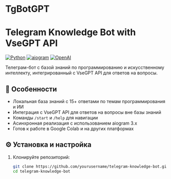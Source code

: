 # TgBotGPT

# Telegram Knowledge Bot with VseGPT API

[![Python](https://img.shields.io/badge/Python-3.8%2B-blue)](https://www.python.org/)
[![aiogram](https://img.shields.io/badge/aiogram-3.x-blue)](https://docs.aiogram.dev/)
[![OpenAI](https://img.shields.io/badge/OpenAI-1.6.3-green)](https://openai.com/)

Телеграм-бот с базой знаний по программированию и искусственному интеллекту, интегрированный с VseGPT API для ответов на вопросы.

## 📌 Особенности

- Локальная база знаний с 15+ ответами по темам программирования и ИИ
- Интеграция с VseGPT API для ответов на вопросы вне базы знаний
- Команды `/start` и `/help` для навигации
- Асинхронная реализация с использованием aiogram 3.x
- Готов к работе в Google Colab и на других платформах

## ⚙️ Установка и настройка

1. Клонируйте репозиторий:
   ```bash
   git clone https://github.com/yourusername/telegram-knowledge-bot.git
   cd telegram-knowledge-bot
